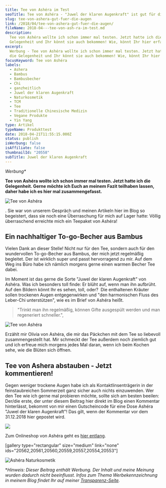 ```yaml
---
title: Tee von Ashéra im Test
seoTitle: Tee von Ashéra - "Juwel der klaren Augenkraft" ist gut für die Augen
slug: tee-von-ashera-gut-fuer-die-augen
link: /2018/04/tee-von-ashera-gut-fuer-die-augen/
fileName: 2018-04---tee-von-ash-ra-im-test.md
description:
  Tee von Ashéra wollte ich schon immer mal testen. Jetzt hatte ich die
  Gelegenheit und Ihr könnt sie auch bekommen! Wie, könnt Ihr hier erfahren.
excerpt:
  Werbung - Tee von Ashéra wollte ich schon immer mal testen. Jetzt hatte ich
  die Gelegenheit und Ihr könnt sie auch bekommen! Wie, könnt Ihr hier erfahren.
focusKeyword: Tee von Ashéra
labels:
  - Ashera
  - Bambus
  - Bambusbecher
  - Chi
  - ganzheitlich
  - Juwel der klaren Augenkraft
  - Naturkosmetik
  - TCM
  - Tee
  - Traditionelle Chinesische Medizin
  - Vegane Produkte
  - Yin Yang
type: Artikel
typeName: Produkttest
date: 2018-04-21T11:55:15.000Z
status: publish
isWerbung: false
isAffiliate: false
thumbnailId: "20558"
subTitle: Juwel der klaren Augenkraft
---
```


<em>Werbung\*</em>

<strong>Tee von Ashéra wollte ich schon immer mal testen. Jetzt hatte ich die
Gelegenheit. Gerne möchte ich Euch an meinem Fazit teilhaben lassen, daher habe
ich es hier mal zusammengefasst.</strong>

![Tee von Ashéra](http://cardamonchai.com/wp-content/uploads/2018/04/39280301510_058a873b00_z-400x267.jpg)

. Sie war von unserem Gespräch und meinen Artikeln hier im Blog so begeistert,
dass sie noch eine Überraschung für mich auf Lager hatte: Völlig überraschend
erreichte mich ein Teepaket von Ashéra!

## Ein nachhaltiger To-go-Becher aus Bambus

Vielen Dank an dieser Stelle! Nicht nur für den Tee, sondern auch für den
wundervollen To-go-Becher aus Bambus, der mich jetzt regelmäßig begleitet. Der
ist wirklich super und passt hervorragend zu mir. Auf dem Weg ins Büro habe ich
nämlich morgens gerne einen warmen Becher Tee dabei.

Im Moment ist das gerne die Sorte "Juwel der klaren Augenkraft" von Ashéra. Was
ich besonders toll finde: Er blüht auf, wenn man ihn aufbrüht. Auf den Bildern
könnt Ihr es sehen, toll, oder?  Die enthaltenen Kräuter sollen trockenen Augen
entgegenwirken und "den harmonischen Fluss des Leber-Chi unterstützen", wie es
im Brief von Ashéra heißt.

<blockquote>"Trinkt man ihn regelmäßig, können Gifte ausgespült werden und man regeneriert schneller.",</blockquote>

![Tee von Ashéra](http://cardamonchai.com/wp-content/uploads/2018/04/40194925465_d935cc2e6e_z-400x267.jpg)

Erzählt mir Olivia von Ashéra, die mir das Päckchen mit dem Tee so liebevoll
zusammengestellt hat. Mir schmeckt der Tee außerdem noch ziemlich gut und ich
erfreue mich morgens jedes Mal daran, wenn ich beim Kochen sehe, wie die Blüten
sich öffnen.

## Tee von Ashera abstauben - Jetzt kommentieren!

Gegen weniger trockene Augen habe ich als Kontaktlinsenträgerin in der
feinstaubreichen Sommerzeit ganz sicher auch nichts einzuwenden. Wer den Tee wie
ich gerne mal probieren möchte, sollte sich am besten beeilen: Der/die erste,
der unter diesem Beitrag hier direkt im Blog einen Kommentar hinterlässt,
bekommt von mir einen Gutscheincode für eine Dose Ashéra "Juwel der klaren
Augenkraft"! Das gilt, wenn der Kommentar vor dem 31.12.2018 hier gepostet wird.

![](https://www.adcell.de/promotion/view/promoId/172497/slotId/80259)

Zum Onlineshop von Ashéra geht es
<a href="https://www.adcell.de/promotion/click/promoId/172497/slotId/80259?param0=https%3A%2F%2Fwww.ashera-cosmetics.de%2Fshop%2F" target="_blank" rel="noopener">hier
entlang</a>.

[gallery type="rectangular" size="medium" link="none"
ids="20562,20561,20560,20559,20557,20554,20553"]

![Ashéra Naturkosmetik](https://www.adcell.de/promotion/image/promoId/172492/slotId/80259)

<a href="https://www.adcell.de/promotion/click/promoId/172492/slotId/80259" target="_blank" rel="noopener">

</a>
*<em>Hinweis: Dieser Beitrag enthält Werbung. Der Inhalt und meine Meinung wurden dadurch nicht beeinflusst. Infos zum Thema Werbekennzeichnung in meinem Blog findet Ihr auf meiner <a href="https://cardamonchai.com/werbung/">Transparenz-Seite</a>.</em>
